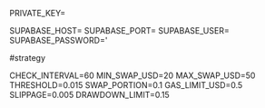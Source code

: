 PRIVATE_KEY=



SUPABASE_HOST=
SUPABASE_PORT=
SUPABASE_USER=
SUPABASE_PASSWORD='

#strategy

CHECK_INTERVAL=60
MIN_SWAP_USD=20
MAX_SWAP_USD=50
THRESHOLD=0.015
SWAP_PORTION=0.1
GAS_LIMIT_USD=0.5
SLIPPAGE=0.005
DRAWDOWN_LIMIT=0.15

